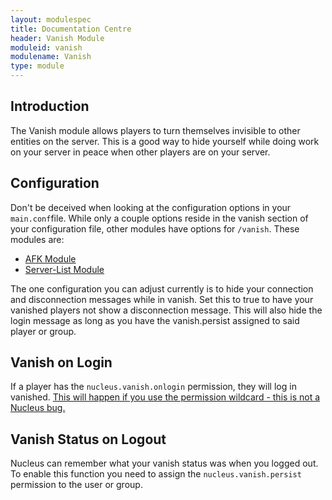 ```yaml
---
layout: modulespec
title: Documentation Centre
header: Vanish Module
moduleid: vanish
modulename: Vanish
type: module
---
```


## Introduction

The Vanish module allows players to turn themselves invisible to other entities on the server. This is a good way to hide yourself while doing work on your server in peace when other players are on your server. 

## Configuration

Don't be deceived when looking at the configuration options in your `main.conf`file. While only a couple options reside in the vanish section of your configuration file, other modules have options for `/vanish`. These modules are:

* [AFK Module](afk.html)
* [Server-List Module](serverlist.html)

The one configuration you can adjust currently is to hide your connection and disconnection messages while in vanish. Set this to true to have your vanished players not show a disconnection message. This will also hide the login message as long as you have the vanish.persist assigned to said player or group. 

## Vanish on Login

If a player has the `nucleus.vanish.onlogin` permission, they will log in vanished. [This will happen if you use the 
permission wildcard - this is not a Nucleus bug.](../nowildcard.html)

## Vanish Status on Logout

Nucleus can remember what your vanish status was when you logged out. To enable this function you need to assign the `nucleus.vanish.persist` permission to the user or group.  

